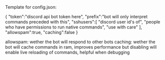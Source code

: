 Template for config.json:

{
    "token":"discord api bot token here",
    "prefix":"bot will only interpret commands preceded with this",
    "sshusers":[
        "discord user id's of",
        "people who have permissions to run native commands",
        "use with care"
    ],
    "allowspam":true,
    "caching":false
}

allowspam: wether the bot will respond to other bots
caching: wether the bot will cache commands in ram, improves performance but disabling will enable live reloading of commands, helpful when debugging